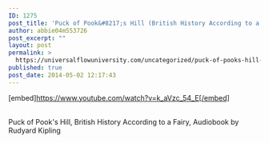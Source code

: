 ```yaml
---
ID: 1275
post_title: 'Puck of Pook&#8217;s Hill (British History According to a Fairy), Fairy Tale'
author: abbie04m553726
post_excerpt: ""
layout: post
permalink: >
  https://universalflowuniversity.com/uncategorized/puck-of-pooks-hill-british-history-according-to-a-fairy-fairy-tale/
published: true
post_date: 2014-05-02 12:17:43
---
```

[embed]https://www.youtube.com/watch?v=k_aVzc_54_E[/embed]</br></br>
<p>Puck of Pook's Hill, British History According to a Fairy, Audiobook by Rudyard Kipling</p>